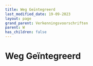 ```yaml
---
title: Weg Geïntegreerd
last_modified_date: 19-09-2023
layout: page
grand_parent: Verkenningsvoorschriften
parent: W
has_children: false
---
```


Weg Geïntegreerd
================

